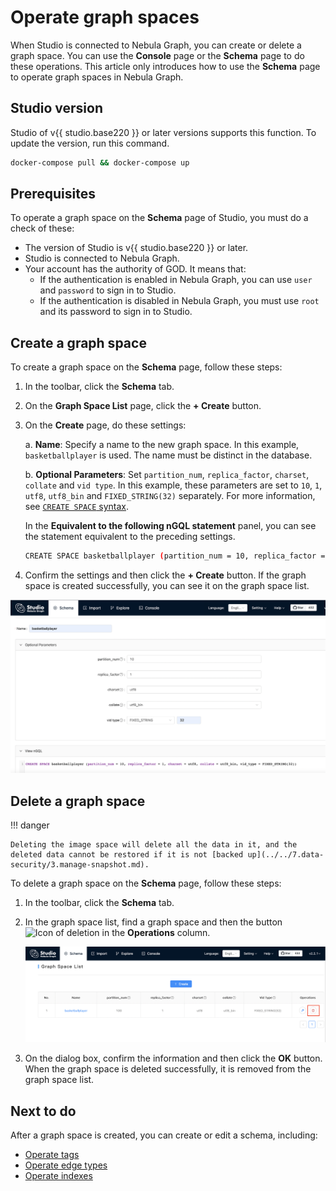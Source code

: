 # Operate graph spaces

When Studio is connected to Nebula Graph, you can create or delete a graph space. You can use the **Console** page or the **Schema** page to do these operations. This article only introduces how to use the **Schema** page to operate graph spaces in Nebula Graph.

## Studio version

Studio of v{{ studio.base220 }} or later versions supports this function. To update the version, run this command.

```bash
docker-compose pull && docker-compose up
```

## Prerequisites

To operate a graph space on the **Schema** page of Studio, you must do a check of these:

- The version of Studio is v{{ studio.base220 }} or later.
- Studio is connected to Nebula Graph.
- Your account has the authority of GOD. It means that:
  - If the authentication is enabled in Nebula Graph, you can use `user` and `password` to sign in to Studio.
  - If the authentication is disabled in Nebula Graph, you must use `root` and its password to sign in to Studio.

## Create a graph space

To create a graph space on the **Schema** page, follow these steps:

1. In the toolbar, click the **Schema** tab.
2. On the **Graph Space List** page, click the **+ Create** button.
3. On the **Create** page, do these settings:

   a. **Name**: Specify a name to the new graph space. In this example, `basketballplayer` is used. The name must be distinct in the database.

   b. **Optional Parameters**: Set `partition_num`, `replica_factor`, `charset`, `collate` and `vid type`. In this example, these parameters are set to `10`, `1`, `utf8`, `utf8_bin` and `FIXED_STRING(32)` separately. For more information, see [`CREATE SPACE` syntax](/docs-2.0/3.ngql-guide/9.space-statements/1.create-space.md "Click to go to the Nebula Graph website").

   In the **Equivalent to the following nGQL statement** panel, you can see the statement equivalent to the preceding settings.
   
   ```bash
   CREATE SPACE basketballplayer (partition_num = 10, replica_factor = 1, charset = utf8, collate = utf8_bin, vid_type = FIXED_STRING(32))
   ```

4. Confirm the settings and then click the **+ Create** button. If the graph space is created successfully, you can see it on the graph space list.

![The Create page with settings for a graph space](../figs/st-ug-026-1.png)

## Delete a graph space

!!! danger

    Deleting the image space will delete all the data in it, and the deleted data cannot be restored if it is not [backed up](../../7.data-security/3.manage-snapshot.md).

To delete a graph space on the **Schema** page, follow these steps:

1. In the toolbar, click the **Schema** tab.
2. In the graph space list, find a graph space and then the button ![Icon of deletion](https://docs-cdn.nebula-graph.com.cn/nebula-studio-docs/st-ug-017.png "Delete") in the **Operations** column.

   ![Graph space list with the graph space to be deleted](./../figs/st-ug-029.png)
3. On the dialog box, confirm the information and then click the **OK** button.  
   When the graph space is deleted successfully, it is removed from the graph space list.

## Next to do

After a graph space is created, you can create or edit a schema, including:

- [Operate tags](st-ug-crud-tag.md)
- [Operate edge types](st-ug-crud-edge-type.md)
- [Operate indexes](st-ug-crud-index.md)
